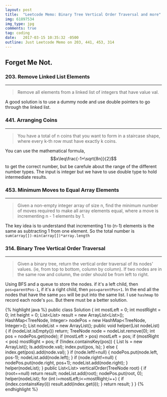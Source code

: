 ```yaml
---
layout: post
title:  "Leetcode Memo: Binary Tree Vertical Order Traversal and more"
img: 61897534
img_type: jpg
comments: true
tag: coding
date:   2017-03-15 10:35:32 -0500
outline: Just Leetcode Memo on 203, 441, 453, 314
---
```


Forget Me Not.
---
### 203. Remove Linked List Elements
---
>Remove all elements from a linked list of integers that have value val.

A good solution is to use a dummy node and use double pointers to go through the linked list.

### 441. Arranging Coins
---
>You have a total of n coins that you want to form in a staircase shape, where every k-th row must have exactly k coins.

You can use the mathematical formula,
$$x\leq\frac{-1+\sqrt{8n}}{2}$$
to get the correct number, but be carefule about the range of the different number types. The input is integer but we have to use double type to hold intermediate results.

### 453. Minimum Moves to Equal Array Elements
---
>Given a non-empty integer array of size n, find the minimum number of moves required to make all array elements equal, where a move is incrementing n - 1 elements by 1.

The key idea is to understand that incrementing 1 to (n-1) elements is the same as subtracting 1 from one element. So the total number is `sum(array[])-min(array[])*array.length`

### 314. Binary Tree Vertical Order Traversal
---
>Given a binary tree, return the vertical order traversal of its nodes' values. (ie, from top to bottom, column by column). If two nodes are in the same row and column, the order should be from left to right.

Using BFS and a queue to store the nodes. if it's a left child, then `pos=parentPos-1`, if it's a right child, then `pos=parentPos+1`. In the end all the nodes that have the same `pos` will be put into the same list. I use `hashmap` to record each node's `pos`. But there must be a better solution.

{% highlight java %}
public class Solution {
    int mostLeft = 0;
    int mostRight = 0;
    int height = 0;
    List<List<Integer>> result = new ArrayList<List<Integer>>();
    HashMap<TreeNode, Integer> nodePos = new HashMap<TreeNode, Integer>();
    List<TreeNode> nodeList = new ArrayList<TreeNode>();
    public void helper(List<TreeNode> nodeList) {
        if (nodeList.isEmpty()) return;
        TreeNode node = nodeList.remove(0);
        int pos = nodePos.get(node);
        if (mostLeft > pos) mostLeft = pos;
        if (mostRight < pos) mostRight = pos;
        if (!index.containsKey(pos)) 
        {
            List<Integer> ls = new ArrayList<Integer>();
            ls.add(node.val);
            index.put(pos, ls);
        }
        else
        {
            index.get(pos).add(node.val);
        }
        if (node.left!=null) 
        {
            nodePos.put(node.left, pos-1);
            nodeList.add(node.left);
        }
        if (node.right!=null) 
        {
            nodePos.put(node.right, pos+1);
            nodeList.add(node.right);
        }
        helper(nodeList);
    }
    public List<List<Integer>> verticalOrder(TreeNode root) {
        if (root==null) return result;
        nodeList.add(root);
        nodePos.put(root, 0);
        helper(nodeList);
        for (int i=mostLeft;i<=mostRight;i++)
        {
            if (index.containsKey(i))
                result.add(index.get(i));
        }
        return result;
    }
}
{% endhighlight %}
